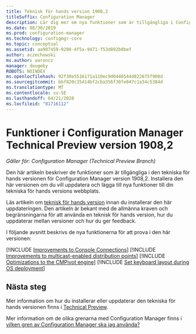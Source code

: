 ```yaml
---
title: Teknisk för hands version 1908,2
titleSuffix: Configuration Manager
description: Lär dig mer om nya funktioner som är tillgängliga i Configuration Manager Technical Preview Branch version 1908,2.
ms.date: 08/30/2019
ms.prod: configuration-manager
ms.technology: configmgr-core
ms.topic: conceptual
ms.assetid: aa987459-9200-4f5a-9471-f53d892b0bef
author: aczechowski
ms.author: aaroncz
manager: dougeby
ROBOTS: NOINDEX
ms.openlocfilehash: 92f30e5516171a110ec9d0446544d822675f908d
ms.sourcegitcommit: bbf820c35414bf2cba356f30fe047c1a34c5384d
ms.translationtype: MT
ms.contentlocale: sv-SE
ms.lasthandoff: 04/21/2020
ms.locfileid: "81716112"
---
```

# <a name="features-in-configuration-manager-technical-preview-version-19082"></a>Funktioner i Configuration Manager Technical Preview version 1908,2

*Gäller för: Configuration Manager (Technical Preview Branch)*

Den här artikeln beskriver de funktioner som är tillgängliga i den tekniska för hands versionen för Configuration Manager version 1908,2. Installera den här versionen om du vill uppdatera och lägga till nya funktioner till din tekniska för hands versions webbplats.

Läs artikeln om [teknisk för hands version](../technical-preview.md) innan du installerar den här uppdateringen. Den artikeln är bekant med de allmänna kraven och begränsningarna för att använda en teknisk för hands version, hur du uppdaterar mellan versioner och hur du ger feedback.

I följande avsnitt beskrivs de nya funktionerna för att prova i den här versionen:

<!-- [!INCLUDE [Example feature name](includes/1903/1234567.md)] -->

[!INCLUDE [Improvements to Console Connections](includes/1908-2/4923997.md)]
[!INCLUDE [Improvements to multicast-enabled distribution points](includes/1908-2/3785535.md)]
[!INCLUDE [Optimizations to the CMPivot engine](includes/1908-2/3197353.md)]
[!INCLUDE [Set keyboard layout during OS deployment](includes/1908-2/5138936.md)]


<!-- ## Known issues -->

<!-- [!INCLUDE [Client health dashboard](includes/1903/known-issue-health.md)] -->

## <a name="next-steps"></a>Nästa steg

Mer information om hur du installerar eller uppdaterar den tekniska för hands versionen finns i [Technical Preview](../technical-preview.md).

Mer information om de olika grenarna med Configuration Manager finns i [vilken gren av Configuration Manager ska jag använda?](../../understand/which-branch-should-i-use.md)

